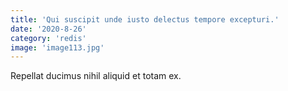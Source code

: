 ```yaml
---
title: 'Qui suscipit unde iusto delectus tempore excepturi.'
date: '2020-8-26'
category: 'redis'
image: 'image113.jpg'
---
```


Repellat ducimus nihil aliquid et totam ex.

